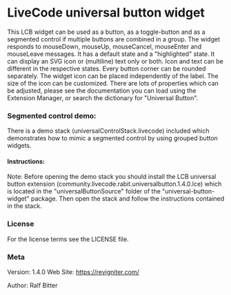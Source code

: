 
# LiveCode universal button widget

This LCB widget can be used as a button, as a toggle-button
and as a segmented control if multiple buttons are combined
in a group.
The widget responds to mouseDown, mouseUp, mouseCancel,
mouseEnter and mouseLeave messages. It has a default state
and a "highlighted" state. It can display an SVG icon or
(multiline) text only or both. Icon and text can be different
in the respective states. Every button corner can be rounded
separately.
The widget icon can be placed independently of the label. The
size of the icon can be customized.
There are lots of properties which can be adjusted, please see
the documentation you can load using the Extension Manager,
or search the dictionary for "Universal Button".


### Segmented control demo:

There is a demo stack (universalControlStack.livecode)
included which demonstrates how to mimic a segmented
control by using grouped button widgets.

#### Instructions:

Note: Before opening the demo stack you should install
the LCB universal button extension
(community.livecode.rabit.universalbutton.1.4.0.lce)
which is located in the "universalButtonSource" folder
of the "universal-button-widget" package.
Then open the stack and follow the instructions contained
in the stack.


### License

For the license terms see the LICENSE file.

### Meta

Version: 1.4.0
Web Site: <https://revigniter.com/>

Author:  Ralf Bitter
